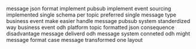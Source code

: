 message json format implement pubsub implement event sourcing implemented single schema per topic preferred single message type business event make easier handle message pubsub system standerdized way business event odh platform topic formatted json consequence disadvantage message deliverd odh message system conneted odh might message format case message transformed one layout